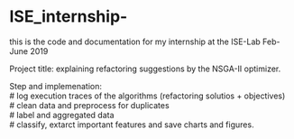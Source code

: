 # ISE_internship-
this is the code and documentation for my internship at the ISE-Lab Feb-June 2019
  
Project title: explaining refactoring suggestions by the NSGA-II optimizer. 
  
Step and implemenation:   
    # log execution traces of the algorithms (refactoring solutios + objectives)  
    # clean data and preprocess for duplicates  
    # label and aggregated data  
    # classify, extarct important features and save charts and figures.  
